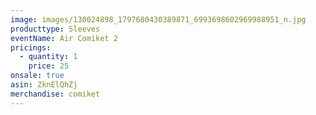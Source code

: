 ```yaml
---
image: images/130024898_1797680430389871_6993698602969988951_n.jpg
producttype: Sleeves
eventName: Air Comiket 2
pricings:
  - quantity: 1
    price: 25
onsale: true
asin: ZknElQhZj
merchandise: comiket
---
```


